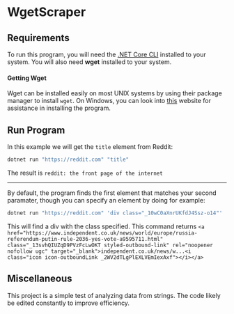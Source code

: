 # WgetScraper
## Requirements
To run this program, you will need the [.NET Core CLI](https://dotnet.microsoft.com/download) installed to your system. You will also need **wget** installed to your system. 

#### Getting Wget
Wget can be installed easily on most UNIX systems by using their package manager to install `wget`. On Windows, you can look into [this](http://gnuwin32.sourceforge.net/packages/wget.htm) website for assistance in installing the program.

## Run Program
In this example we will get the `title` element from Reddit:<br>
```sh
dotnet run "https://reddit.com" "title"
```
The result is `reddit: the front page of the internet`
***
By default, the program finds the first element that matches your second paramater, though you can specify an element by doing for example:<br>
```sh
dotnet run "https://reddit.com" 'div class="_10wC0aXnrUKfdJ4Ssz-o14"'
```
This will find a div with the class specified. This command returns `<a href="https://www.independent.co.uk/news/world/europe/russia-referendum-putin-rule-2036-yes-vote-a9595711.html" class="_13svhQIUZqD9PVzFcLwOKT styled-outbound-link" rel="noopener nofollow ugc" target="_blank">independent.co.uk/news/w...<i class="icon icon-outboundLink _2WV2dTLgPlEXLVEmIexAxf"></i></a>`
## Miscellaneous
This project is a simple test of analyzing data from strings. The code likely be edited constantly to improve efficiency.
